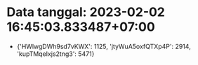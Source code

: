 # Data tanggal: 2023-02-02 16:45:03.833487+07:00

* {'HWlwgDWh9sd7vKWX': 1125, 'jtyWuA5oxfQTXp4P': 2914, 'kupTMqeIxjs2tng3': 5471}
